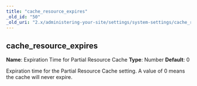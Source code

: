 ```yaml
---
title: "cache_resource_expires"
_old_id: "50"
_old_uri: "2.x/administering-your-site/settings/system-settings/cache_resource_expires"
---
```


## cache\_resource\_expires

**Name**: Expiration Time for Partial Resource Cache 
**Type**: Number 
**Default**: 0

Expiration time for the Partial Resource Cache setting. A value of 0 means the cache will never expire.